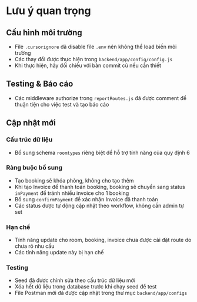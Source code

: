 # Lưu ý quan trọng

## Cấu hình môi trường
- File `.cursorignore` đã disable file `.env` nên không thể load biến môi trường
- Các thay đổi được thực hiện trong `backend/app/config/config.js`
- Khi thực hiện, hãy đối chiếu với bản commit cũ nếu cần thiết

## Testing & Báo cáo
- Các middleware authorize trong `reportRoutes.js` đã được comment để thuận tiện cho việc test và tạo báo cáo

## Cập nhật mới
### Cấu trúc dữ liệu
- Bổ sung schema `roomtypes` riêng biệt để hỗ trợ tính năng của quy định 6

### Ràng buộc bổ sung
- Tạo booking sẽ khóa phòng, không cho tạo thêm
- Khi tạo Invoice để thanh toán booking, booking sẽ chuyển sang status `inPayment` để tránh nhiều invoice cho 1 booking
- Bổ sung `confirmPayment` để xác nhận Invoice đã thanh toán
- Các status được tự động cập nhật theo workflow, không cần admin tự set

### Hạn chế
- Tính năng update cho room, booking, invoice chưa được cài đặt route do chưa rõ nhu cầu
- Các tính năng update này bị hạn chế

### Testing
- Seed đã được chỉnh sửa theo cấu trúc dữ liệu mới
- Xóa hết dữ liệu trong database trước khi chạy seed để test
- File Postman mới đã được cập nhật trong thư mục `backend/app/configs`
